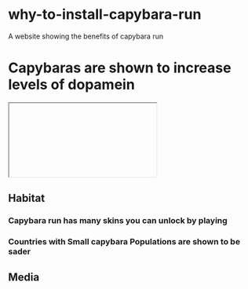 # why-to-install-capybara-run
A website showing the benefits of capybara run 
<body>
  <h1>Capybaras are shown to increase levels of dopamein</h1>
  <div id="intro">
    <iframe 

width="700"

height="425"
src="https://encrypted-tbn0.gstatic.com/images?q=tbn:ANd9GcRQIpwUHLOQcbFdvIzfgccLzmKXNIVMOSHcCw:https://www.publicdomainpictures.net/pictures/140000/nahled/minion-toy.jpg&usqp=CAU"

title="YouTube video player"

frameborder="0"

allow="accelerometer; autoplay; clipboard-write; encrypted-media; gyroscope; picture-in-picture"

allowfullscreen 

></iframe> 

  </div>
  <div>
    <h2>Habitat</h2>
    <h3>Capybara run has many skins you can unlock by playing</h3>
    <h3>Countries with Small capybara Populations are shown to be sader</h3>
  </div>
  <div>
    <h2>Media</h2>
  </div>
</body>
